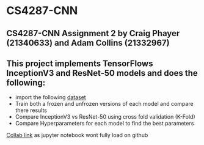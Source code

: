 # CS4287-CNN
## CS4287-CNN Assignment 2 by Craig Phayer (21340633) and Adam Collins (21332967)

## This project implements TensorFlows InceptionV3 and ResNet-50 models and does the following:
- import the following [dataset](https://www.kaggle.com/datasets/archanghosh/yugioh-database)
- Train both a frozen and unfrozen versions of each model and compare there results
- Compare InceptionV3 vs ResNet-50 using cross fold validation (K-Fold)
- Compare Hyperparameters for each model to find the best parameters


[Collab link](https://colab.research.google.com/github/CraigPhayer/CS4287-CNN/blob/main/CS4287_Assign2_21340633_21332967.ipynb) as jupyter notebook wont fully load on github
